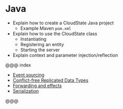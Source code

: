 # Java

* Explain how to create a CloudState Java project
  - Example Maven `pom.xml`
* Explain how to use the CloudState class
  - Instantiating
  - Registering an entity
  - Starting the server
* Explain context and parameter injection/reflection

@@@ index

* [Event sourcing](eventsourced.md)
* [Conflict-free Replicated Data Types](crdt.md)
* [Forwarding and effects](effects.md)
* [Serialization](serialization.md)

@@@
